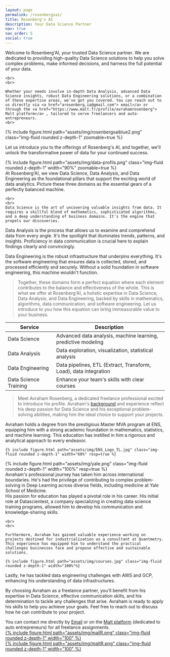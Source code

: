 ```yaml
---
layout: page
permalink: /rosenbergsai/
title: Rosenberg's AI
description: Your Data Science Partner
nav: true
nav_order: 5
social: true
---
```




<div class="row mt-3">
    <div class="col-sm mt-3 mt-md-0">
    Welcome to Rosenberg'AI, your trusted Data Science partner. We are dedicated to providing high-quality Data Science solutions to help you solve complex problems, make informed decisions, and harness the full potential of your data. 

    <br>
    <br>

    Whether your needs involve in-depth Data Analysis, advanced Data Science insights, robust Data Engineering solutions, or a combination of these expertise areas, we've got you covered. You can reach out to us directly via <a href="arosenberg.ia@gmail.com"> email</a> or through the <a href="https://www.malt.fr/profile/avrahamrosenberg"> Malt platform</a> , tailored to serve freelancers and auto-entrepreneurs. 
    <br>





  </div>
    <div class="col-sm mt-3 mt-md-0">
    {% include figure.html path="assets/img/rosenbergsaiblue2.png" class="img-fluid rounded z-depth-1" zoomable=true %}
  </div>
</div>

Let us introduce you to the offerings of Rosenberg's AI, and together, we'll unlock the transformative power of data for your continued success.


<div class="row mt-3">
    <div class="col-sm mt-3 mt-md-0">
    {% include figure.html path="assets/img/data-profils.png" class="img-fluid rounded z-depth-1" width="90%" zoomable=true %}
  </div>
    <div class="col-sm mt-3 mt-md-0">
    At Rosenberg'AI, we view Data Science, Data Analysis, and Data Engineering as the foundational pillars that support the exciting world of data analytics. Picture these three domains as the essential gears of a perfectly balanced machine.

    <br>
    <br>
    Data Science is the art of uncovering valuable insights from data. It requires a skillful blend of mathematics, sophisticated algorithms, and a deep understanding of business domains. It's the engine that propels our discoveries.
  </div>
</div>

Data Analysis is the process that allows us to examine and comprehend data from every angle. It's the spotlight that illuminates trends, patterns, and insights. Proficiency in data communication is crucial here to explain findings clearly and convincingly.

Data Engineering is the robust infrastructure that underpins everything. It's the software engineering that ensures data is collected, stored, and processed efficiently and securely. Without a solid foundation in software engineering, this machine wouldn't function.

> Together, these domains form a perfect equation where each element contributes to the balance and effectiveness of the whole. This is what we offer at Rosenberg'AI, a holistic expertise in Data Science, Data Analysis, and Data Engineering, backed by skills in mathematics, algorithms, data communication, and software engineering. Let us introduce to you how this equation can bring immeasurable value to your business.


<table id="services-table" class="table" data-toggle="table">
  <thead>
    <tr>
      <th data-field="service">Service</th>
      <th data-field="description">Description</th>
    </tr>
  </thead>
  <tbody>
    <tr>
      <td>Data Science</td>
      <td>Advanced data analysis, machine learning, predictive modeling</td>
    </tr>
    <tr>
      <td>Data Analysis</td>
      <td>Data exploration, visualization, statistical analysis</td>
    </tr>
    <tr>
      <td>Data Engineering</td>
      <td>Data pipelines, ETL (Extract, Transform, Load), data integration</td>
    </tr>
    <tr>
      <td>Data Science Training</td>
      <td>Enhance your team's skills with clear courses</td>
    </tr>
    <!-- Ajoutez d'autres services et descriptions au besoin -->
  </tbody>
</table>


> Meet Avraham Rosenberg, a dedicated freelance professional excited to introduce his profile. Avraham's [background](/cv/) and experience reflect his deep passion for Data Science and his exceptional problem-solving abilities, making him the ideal choice to support your projects.

<div class="row mt-3">
    <div class="col-md-10 mt-3 mt-md-0">
    Avraham holds a degree from the prestigious Master MVA program at ENS, equipping him with a strong academic foundation in mathematics, statistics, and machine learning. This education has instilled in him a rigorous and analytical approach to every endeavor.

  </div>
    <div class="col-md-2 mt-3 mt-md-0">

    {% include figure.html path="assets/img/ENS_Logo_TL.jpg" class="img-fluid rounded z-depth-1" width="60%" resp=true %}
  </div>
</div>

<div class="row mt-3">
    <div class="col-md-2 mt-3 mt-md-0">
    {% include figure.html path="assets/img/yale.png" class="img-fluid rounded z-depth-1" width="100%" resp=true %}

  </div>
    <div class="col-md-10 mt-3 mt-md-0">
    Avraham's professional journey has taken him across international boundaries. He's had the privilege of contributing to complex problem-solving in Deep Learning across diverse fields, including medicine at Yale School of Medicine.
  </div>
</div>


<div class="row mt-3">
    <div class="col-md-8 mt-3 mt-md-0">
    His passion for education has played a pivotal role in his career. His initial role at Datascientest, a company specializing in creating data science training programs, allowed him to develop his communication and knowledge-sharing skills.

    <br>
    <br>

    Furthermore, Avraham has gained valuable experience working on projects destined for industrialization as a consultant at Quantmetry. This experience has equipped him to understand the practical challenges businesses face and propose effective and sustainable solutions.

  </div>
    <div class="col-md-4 mt-3 mt-md-0">

    {% include figure.html path="assets/img/courses.jpg" class="img-fluid rounded z-depth-1" width="100%"%}
  </div>
</div>


Lastly, he has tackled data engineering challenges with AWS and GCP, enhancing his understanding of data infrastructures.

By choosing Avraham as a freelance partner, you'll benefit from his expertise in Data Science, effective communication skills, and his determination to tackle any challenges that arise. Avraham is ready to apply his skills to help you achieve your goals. Feel free to reach out to discuss how he can contribute to your project.




<div class="row mt-3">
  <div class="col-sm mt-3 mt-md-0">
    You can contact me directly by <a href="mailto:arosenberg.ia@gmail.com">Email</a> or on the <a href="https://www.malt.fr/profile/avrahamrosenberg">Malt platform</a> (dedicated to auto entrepreneurs) for all freelance assignments.
  </div>
  <div class="col-sm mt-3 mt-md-0">
    <div class="row mt-3">
      <div class="col-md-6">
        <a href="mailto:arosenberg.ia@gmail.com">
          {% include figure.html path="assets/img/mailR.png" class="img-fluid rounded z-depth-1" width="100" %}
        </a>
      </div>
      <div class="col-md-6">
        <a href="https://www.malt.fr/profile/avrahamrosenberg">
          {% include figure.html path="assets/img/maltR.png" class="img-fluid rounded z-depth-1" width="100" %}
        </a>
      </div>
    </div>
  </div>
</div>
